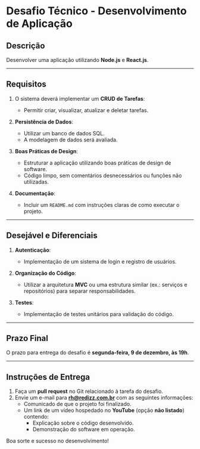 # Desafio Técnico - Desenvolvimento de Aplicação

## **Descrição**

Desenvolver uma aplicação utilizando **Node.js** e **React.js**.

---

## **Requisitos**

1. O sistema deverá implementar um **CRUD de Tarefas**:
   - Permitir criar, visualizar, atualizar e deletar tarefas.

2. **Persistência de Dados**:
   - Utilizar um banco de dados SQL.
   - A modelagem de dados será avaliada.

3. **Boas Práticas de Design**:
   - Estruturar a aplicação utilizando boas práticas de design de software.
   - Código limpo, sem comentários desnecessários ou funções não utilizadas.

4. **Documentação**:
   - Incluir um `README.md` com instruções claras de como executar o projeto.

---

## **Desejável e Diferenciais**

1. **Autenticação**:
   - Implementação de um sistema de login e registro de usuários.

2. **Organização do Código**:
   - Utilizar a arquitetura **MVC** ou uma estrutura similar (ex.: serviços e repositórios) para separar responsabilidades.

3. **Testes**:
   - Implementação de testes unitários para validação do código.

---

## **Prazo Final**

O prazo para entrega do desafio é **segunda-feira, 9 de dezembro, às 19h**.

---

## **Instruções de Entrega**

1. Faça um **pull request** no Git relacionado à tarefa do desafio.
2. Envie um e-mail para **rh@redizz.com.br** com as seguintes informações:
   - Comunicado de que o projeto foi finalizado.
   - Um link de um vídeo hospedado no **YouTube** (opção **não listado**) contendo:
     - Explicação sobre o código desenvolvido.
     - Demonstração do software em operação.

Boa sorte e sucesso no desenvolvimento!
